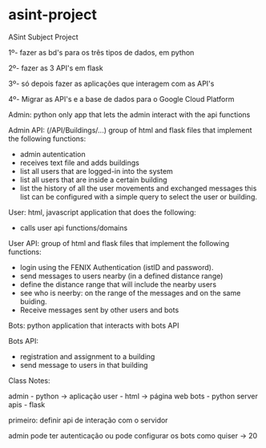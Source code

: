 # asint-project
ASint Subject Project

1º- fazer as bd's para os três tipos de dados, em python

2º- fazer as 3 API's em flask

3º- só depois fazer as aplicações que interagem com as API's

4º- Migrar as API's e a base de dados para o Google Cloud Platform


Admin:
    python only app that lets the admin interact with the api functions

Admin API: (/API/Buildings/...)
    group of html and flask files that implement the following functions:

- admin autentication
- receives text file and adds buildings
- list all users that are logged-in into the system
- list all users that are inside a certain building
- list the history of all the user movements and exchanged messages this list can be configured
with a simple query to select the user or building.

User: 
    html, javascript application that does the following:

- calls user api functions/domains

User API: 
    group of html and flask files that implement the following functions:

- login using the FENIX Authentication (istID and password).
- send messages to users nearby (in a defined distance range)
- define the distance range that will include the nearby users
- see who is neerby: on the range of the messages and on the same buiding.
- Receive messages sent by other users and bots


Bots:
    python application that interacts with bots API

Bots API:

- registration and assignment to a building
- send message to users in that building


Class Notes:

admin - python -> aplicação 
user - html -> página web
bots - python
server apis - flask

primeiro: definir api de interação com o servidor

admin pode ter autenticação ou pode configurar os bots como quiser -> 20
